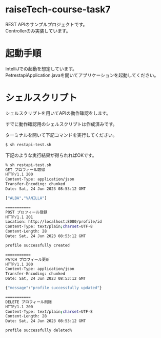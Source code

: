 # raiseTech-course-task7

REST APIのサンプルプロジェクトです。  
Controllerのみ実装しています。

# 起動手順

IntelliJでの起動を想定しています。  
PetrestapiApplication.javaを開いてアプリケーションを起動してください。

# シェルスクリプト

シェルスクリプトを用いてAPIの動作確認をします。  

すでに動作確認用のシェルスクリプトは作成済みです。

ターミナルを開いて下記コマンドを実行してください。
```sh
$ sh restapi-test.sh
```

下記のような実行結果が得られればOKです。

```sh
% sh restapi-test.sh
GET プロフィール取得
HTTP/1.1 200
Content-Type: application/json
Transfer-Encoding: chunked
Date: Sat, 24 Jun 2023 08:53:12 GMT

["ALBA","VANILLA"]

===========
POST プロフィール登録
HTTP/1.1 201
Location: http://localhost:8080/profile/id
Content-Type: text/plain;charset=UTF-8
Content-Length: 28
Date: Sat, 24 Jun 2023 08:53:12 GMT

profile successfully created

===========
PATCH プロフィール更新
HTTP/1.1 200
Content-Type: application/json
Transfer-Encoding: chunked
Date: Sat, 24 Jun 2023 08:53:12 GMT

{"message":"profile successfully updated"}

===========
DELETE プロフィール削除
HTTP/1.1 200
Content-Type: text/plain;charset=UTF-8
Content-Length: 28
Date: Sat, 24 Jun 2023 08:53:12 GMT

profile successfully deleted%
```
